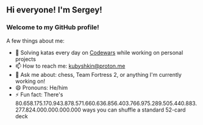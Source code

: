 ## Hi everyone! I'm Sergey!

### Welcome to my GitHub profile!


A few things about me:
- 🌱 Solving katas every day on [Codewars](https://www.codewars.com/r/mrgF-Q) while working on personal projects
- 📫 How to reach me: kubyshkin@proton.me
- 💬 Ask me about: chess, Team Fortress 2, or anything I'm currently working on!
- 😄 Pronouns: He/him
- ⚡ Fun fact: There's 80.658.175.170.943.878.571.660.636.856.403.766.975.289.505.440.883.277.824.000.000.000.000 ways you can shuffle a standard 52-card deck
<!--
**SSKubyshkin/SSKubyshkin** is a ✨ _special_ ✨ repository because its `README.md` (this file) appears on your GitHub profile.

Here are some ideas to get you started:

- 🔭 I’m currently working on ...
- 🌱 I’m currently learning ...
- 👯 I’m looking to collaborate on ...
- 🤔 I’m looking for help with ...
- 💬 Ask me about ...
- 📫 How to reach me: ...
- 😄 Pronouns: ...
- ⚡ Fun fact: ...
-->
